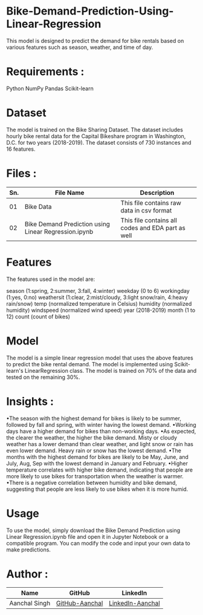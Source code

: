# Bike-Demand-Prediction-Using-Linear-Regression

This model is designed to predict the demand for bike rentals based on various features such as season, weather, and time of day.

# Requirements :
Python 
NumPy
Pandas
Scikit-learn

# Dataset
The model is trained on the Bike Sharing Dataset. 
The dataset includes hourly bike rental data for the Capital Bikeshare program in Washington, D.C. for two years (2018-2019). 
The dataset consists of 730 instances and 16 features.

# Files :
| Sn. | File Name | Description |
| - | - | - |
| 01 | Bike Data | This file contains raw data in csv format |
| 02 | Bike Demand Prediction using Linear Regression.ipynb | This file contains all codes and EDA part as well |

# Features
The features used in the model are:

season (1:spring, 2:summer, 3:fall, 4:winter)
weekday (0 to 6)
workingday (1:yes, 0:no)
weathersit (1:clear, 2:mist/cloudy, 3:light snow/rain, 4:heavy rain/snow)
temp (normalized temperature in Celsius)
humidity (normalized humidity)
windspeed (normalized wind speed)
year (2018-2019)
month (1 to 12)
count (count of bikes)

# Model
The model is a simple linear regression model that uses the above features to predict the bike rental demand. 
The model is implemented using Scikit-learn's LinearRegression class. The model is trained on 70% of the data and tested on the remaining 30%.

# Insights :
•The season with the highest demand for bikes is likely to be summer, followed by fall and spring, with winter having the lowest demand.
•Working days have a higher demand for bikes than non-working days.
•As expected, the clearer the weather, the higher the bike demand. Misty or cloudy weather has a lower demand than clear weather, and light snow or rain has even lower demand. Heavy rain or snow has the lowest demand.
•The months with the highest demand for bikes are likely to be May, June, and July, Aug, Sep with the lowest demand in January and February.
•Higher temperature correlates with higher bike demand, indicating that people are more likely to use bikes for transportation when the weather is warmer.
•There is a negative correlation between humidity and bike demand, suggesting that people are less likely to use bikes when it is more humid.

# Usage
To use the model, simply download the Bike Demand Prediction using Linear Regression.ipynb file and open it in Jupyter Notebook or a compatible program. 
You can modify the code and input your own data to make predictions.


# Author :
| Name | GitHub | LinkedIn |
| - | - | - |
| Aanchal Singh | [GitHub-Aanchal](https://github.com/aanchalchauhan) | [LinkedIn-Aanchal](https://www.linkedin.com/in/aanchalschauhan/) |
